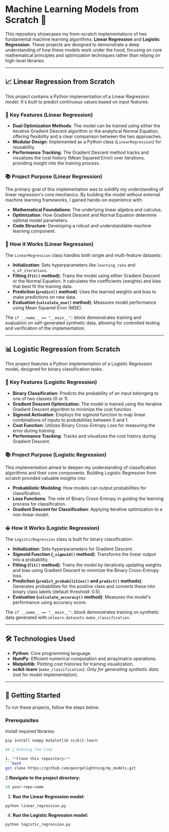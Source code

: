 # Machine Learning Models from Scratch 🧠  

This repository showcases my from-scratch implementations of two fundamental machine learning algorithms: **Linear Regression** and **Logistic Regression**. These projects are designed to demonstrate a deep understanding of how these models work under the hood, focusing on core mathematical principles and optimization techniques rather than relying on high-level libraries.

---

## 📈 Linear Regression from Scratch  
This project contains a Python implementation of a Linear Regression model. It's built to predict continuous values based on input features.

### 🚀 Key Features (Linear Regression)  
- **Dual Optimization Methods**: The model can be trained using either the iterative Gradient Descent algorithm or the analytical Normal Equation, offering flexibility and a clear comparison between the two approaches.  
- **Modular Design**: Implemented as a Python class (`LinearRegression`) for reusability.  
- **Performance Tracking**: The Gradient Descent method tracks and visualizes the cost history (Mean Squared Error) over iterations, providing insight into the training process.  

### 📚 Project Purpose (Linear Regression)  
The primary goal of this implementation was to solidify my understanding of linear regression's core mechanics. By building the model without external machine learning frameworks, I gained hands-on experience with:  
- **Mathematical Foundations**: The underlying linear algebra and calculus.  
- **Optimization**: How Gradient Descent and Normal Equation determine optimal model parameters.  
- **Code Structure**: Developing a robust and understandable machine learning component.  

### 🧠 How it Works (Linear Regression)  
The `LinearRegression` class handles both single and multi-feature datasets:  
- **Initialization**: Sets hyperparameters like `learning_rate` and `n_of_iterations`.  
- **Fitting (`fit()` method)**: Trains the model using either Gradient Descent or the Normal Equation. It calculates the coefficients (weights) and bias that best fit the training data.  
- **Prediction (`predict()` method)**: Uses the learned weights and bias to make predictions on new data.  
- **Evaluation (`calculate_mse()` method)**: Measures model performance using Mean Squared Error (MSE).  

The `if __name__ == "__main__":` block demonstrates training and evaluation on self-generated synthetic data, allowing for controlled testing and verification of the implementation.

---

## 📊 Logistic Regression from Scratch  
This project features a Python implementation of a Logistic Regression model, designed for binary classification tasks.

### 🚀 Key Features (Logistic Regression)  
- **Binary Classification**: Predicts the probability of an input belonging to one of two classes (0 or 1).  
- **Gradient Descent Optimization**: The model is trained using the iterative Gradient Descent algorithm to minimize the cost function.  
- **Sigmoid Activation**: Employs the sigmoid function to map linear combinations of inputs to probabilities between 0 and 1.  
- **Cost Function**: Utilizes Binary Cross-Entropy Loss for measuring the error during training.  
- **Performance Tracking**: Tracks and visualizes the cost history during Gradient Descent.  

### 📚 Project Purpose (Logistic Regression)  
This implementation aimed to deepen my understanding of classification algorithms and their core components. Building Logistic Regression from scratch provided valuable insights into:  
- **Probabilistic Modeling**: How models can output probabilities for classification.  
- **Loss Functions**: The role of Binary Cross-Entropy in guiding the learning process for classification.  
- **Gradient Descent for Classification**: Applying iterative optimization to a non-linear model.  

### � How it Works (Logistic Regression)  
The `LogisticRegression` class is built for binary classification:  
- **Initialization**: Sets hyperparameters for Gradient Descent.  
- **Sigmoid Function (`_sigmoid()` method)**: Transforms the linear output into a probability.  
- **Fitting (`fit()` method)**: Trains the model by iteratively updating weights and bias using Gradient Descent to minimize the Binary Cross-Entropy loss.  
- **Prediction (`predict_probabilities()` and `predict()` methods)**: Generates probabilities for the positive class and converts these into binary class labels (default threshold: 0.5).  
- **Evaluation (`calculate_accuracy()` method)**: Measures the model's performance using accuracy score.  

The `if __name__ == "__main__":` block demonstrates training on synthetic data generated with `sklearn.datasets.make_classification`.

---

## 🛠️ Technologies Used  
- **Python**: Core programming language.  
- **NumPy**: Efficient numerical computation and array/matrix operations.  
- **Matplotlib**: Plotting cost histories for training visualization.  
- **scikit-learn** (`make_classification`): *Only for generating synthetic data* (not for model implementation).  

---

## 🚀 Getting Started  
To run these projects, follow the steps below.  

### Prerequisites  
Install required libraries:  
```bash
pip install numpy matplotlib scikit-learn

## 🚀 Running the Code

1. **Clone this repository:**
```bash
git clone https://github.com/georgelightning/my_models.git
```
2.**Navigate to the project directory:**
```bash
cd your-repo-name
```
3. **Run the Linear Regression model:**
```bash
python linear_regression.py
```
4. **Run the Logistic Regression model:**
```bash
python logistic_regression.py
```